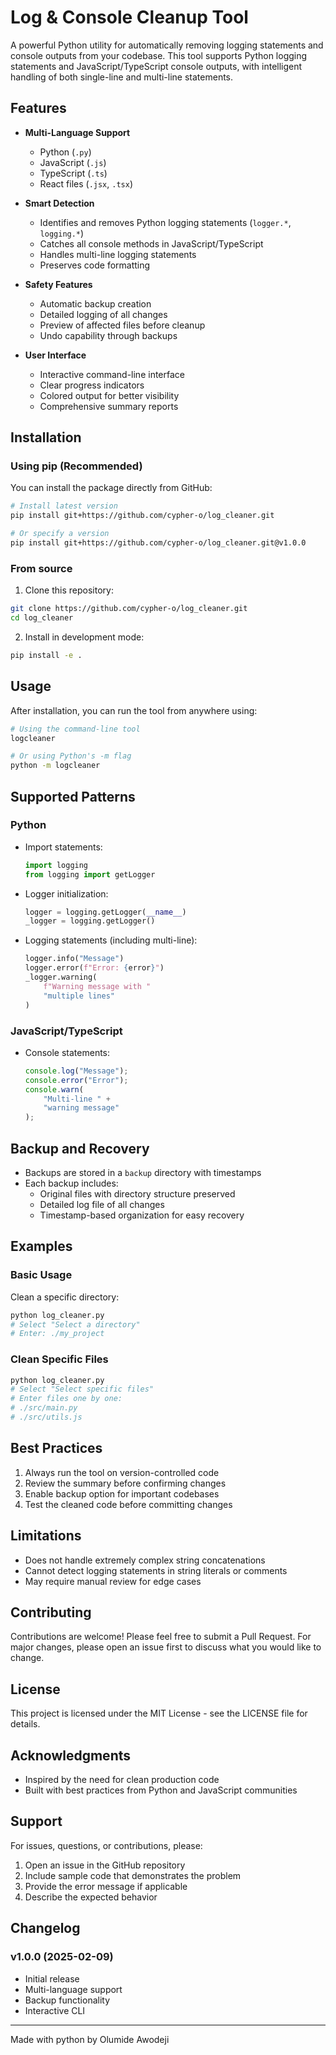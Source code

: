 # Log & Console Cleanup Tool

A powerful Python utility for automatically removing logging statements and console outputs from your codebase. This tool supports Python logging statements and JavaScript/TypeScript console outputs, with intelligent handling of both single-line and multi-line statements.

## Features

- **Multi-Language Support**
  - Python (`.py`)
  - JavaScript (`.js`)
  - TypeScript (`.ts`)
  - React files (`.jsx`, `.tsx`)

- **Smart Detection**
  - Identifies and removes Python logging statements (`logger.*`, `logging.*`)
  - Catches all console methods in JavaScript/TypeScript
  - Handles multi-line logging statements
  - Preserves code formatting

- **Safety Features**
  - Automatic backup creation
  - Detailed logging of all changes
  - Preview of affected files before cleanup
  - Undo capability through backups

- **User Interface**
  - Interactive command-line interface
  - Clear progress indicators
  - Colored output for better visibility
  - Comprehensive summary reports

## Installation

### Using pip (Recommended)

You can install the package directly from GitHub:

```bash
# Install latest version
pip install git+https://github.com/cypher-o/log_cleaner.git

# Or specify a version
pip install git+https://github.com/cypher-o/log_cleaner.git@v1.0.0
```

### From source

1. Clone this repository:
  
  ```bash
  git clone https://github.com/cypher-o/log_cleaner.git
  cd log_cleaner
  ```

2. Install in development mode:

  ```bash
  pip install -e .
  ```

## Usage

After installation, you can run the tool from anywhere using:

  ```bash
  # Using the command-line tool
  logcleaner

  # Or using Python's -m flag
  python -m logcleaner
  ```

## Supported Patterns

### Python

- Import statements:
  
  ```python
  import logging
  from logging import getLogger
  ```

- Logger initialization:
  
  ```python
  logger = logging.getLogger(__name__)
  _logger = logging.getLogger()
  ```

- Logging statements (including multi-line):
  
  ```python
  logger.info("Message")
  logger.error(f"Error: {error}")
  _logger.warning(
      f"Warning message with "
      "multiple lines"
  )
  ```

### JavaScript/TypeScript

- Console statements:
  
  ```javascript
  console.log("Message");
  console.error("Error");
  console.warn(
      "Multi-line " +
      "warning message"
  );
  ```

## Backup and Recovery

- Backups are stored in a `backup` directory with timestamps
- Each backup includes:
  - Original files with directory structure preserved
  - Detailed log file of all changes
  - Timestamp-based organization for easy recovery

## Examples

### Basic Usage

Clean a specific directory:

```bash
python log_cleaner.py
# Select "Select a directory"
# Enter: ./my_project
```

### Clean Specific Files

```bash
python log_cleaner.py
# Select "Select specific files"
# Enter files one by one:
# ./src/main.py
# ./src/utils.js
```

## Best Practices

1. Always run the tool on version-controlled code
2. Review the summary before confirming changes
3. Enable backup option for important codebases
4. Test the cleaned code before committing changes

## Limitations

- Does not handle extremely complex string concatenations
- Cannot detect logging statements in string literals or comments
- May require manual review for edge cases

## Contributing

Contributions are welcome! Please feel free to submit a Pull Request. For major changes, please open an issue first to discuss what you would like to change.

## License

This project is licensed under the MIT License - see the LICENSE file for details.

## Acknowledgments

- Inspired by the need for clean production code
- Built with best practices from Python and JavaScript communities

## Support

For issues, questions, or contributions, please:

1. Open an issue in the GitHub repository
2. Include sample code that demonstrates the problem
3. Provide the error message if applicable
4. Describe the expected behavior

## Changelog

### v1.0.0 (2025-02-09)

- Initial release
- Multi-language support
- Backup functionality
- Interactive CLI

---
Made with python by Olumide Awodeji
